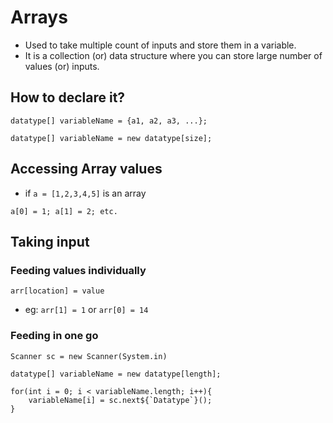 # Arrays

- Used to take multiple count of inputs and store them in a variable.
- It is a collection (or) data structure where you can store large number of values (or) inputs.

## How to declare it?

```
datatype[] variableName = {a1, a2, a3, ...};

datatype[] variableName = new datatype[size];
```

## Accessing Array values

- if `a = [1,2,3,4,5]` is an array

```
a[0] = 1; a[1] = 2; etc.
```

## Taking input

### Feeding values individually

`arr[location] = value`

- eg: `arr[1] = 1` or `arr[0] = 14`

### Feeding in one go

```
Scanner sc = new Scanner(System.in)

datatype[] variableName = new datatype[length];

for(int i = 0; i < variableName.length; i++){
    variableName[i] = sc.next${`Datatype`}();
}
```

